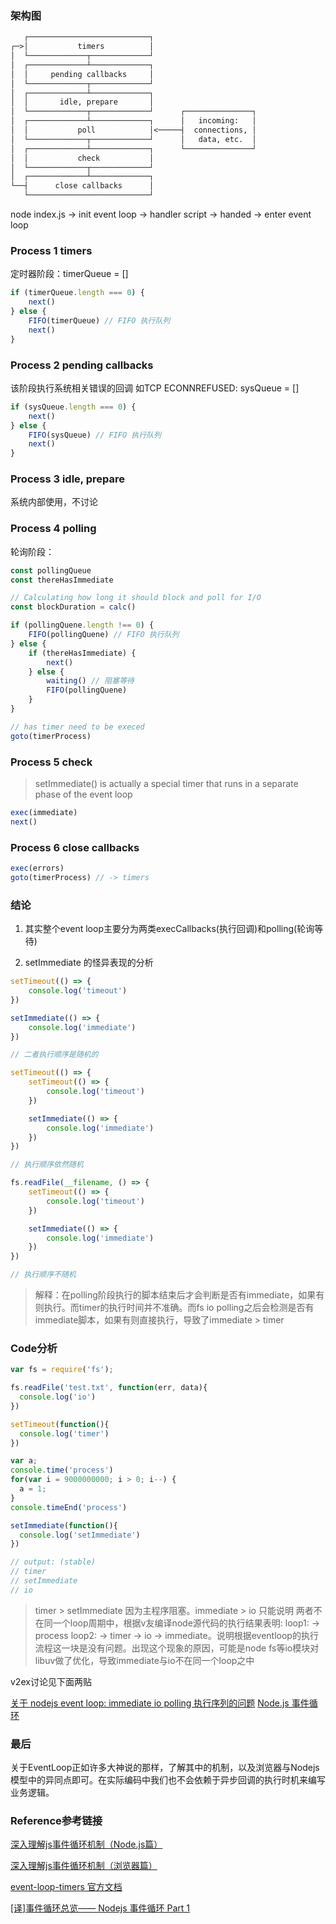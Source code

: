 ### 架构图

```txt
   ┌───────────────────────────┐
┌─>│           timers          │
│  └─────────────┬─────────────┘
│  ┌─────────────┴─────────────┐
│  │     pending callbacks     │
│  └─────────────┬─────────────┘
│  ┌─────────────┴─────────────┐
│  │       idle, prepare       │
│  └─────────────┬─────────────┘      ┌───────────────┐
│  ┌─────────────┴─────────────┐      │   incoming:   │
│  │           poll            │<─────┤  connections, │
│  └─────────────┬─────────────┘      │   data, etc.  │
│  ┌─────────────┴─────────────┐      └───────────────┘
│  │           check           │
│  └─────────────┬─────────────┘
│  ┌─────────────┴─────────────┐
└──┤      close callbacks      │
   └───────────────────────────┘
```

node index.js -> init event loop
              -> handler script
              -> handed
              -> enter event loop

### Process 1 timers

定时器阶段：timerQueue = []

```js
if (timerQueue.length === 0) {
    next()
} else {
    FIFO(timerQueue) // FIFO 执行队列
    next()
}
```

### Process 2 pending callbacks

该阶段执行系统相关错误的回调 如TCP ECONNREFUSED: sysQueue = []

```js
if (sysQueue.length === 0) {
    next()
} else {
    FIFO(sysQueue) // FIFO 执行队列
    next()
}
```

### Process 3 idle, prepare

系统内部使用，不讨论

### Process 4 polling

轮询阶段：

```js
const pollingQueue
const thereHasImmediate

// Calculating how long it should block and poll for I/O
const blockDuration = calc()

if (pollingQuene.length !== 0) {
    FIFO(pollingQuene) // FIFO 执行队列
} else {
    if (thereHasImmediate) {
        next()
    } else {
        waiting() // 阻塞等待
        FIFO(pollingQuene)
    }
}

// has timer need to be execed
goto(timerProcess)
```

### Process 5 check

> setImmediate() is actually a special timer that runs in a separate phase of the event loop

```js
exec(immediate)
next()
```

### Process 6 close callbacks

```js
exec(errors)
goto(timerProcess) // -> timers
```

### 结论

1. 其实整个event loop主要分为两类execCallbacks(执行回调)和polling(轮询等待)

2. setImmediate 的怪异表现的分析

```js
setTimeout(() => {
    console.log('timeout')
})

setImmediate(() => {
    console.log('immediate')
})

// 二者执行顺序是随机的
```

```js
setTimeout(() => {
    setTimeout(() => {
        console.log('timeout')
    })

    setImmediate(() => {
        console.log('immediate')
    })
})

// 执行顺序依然随机
```

```js
fs.readFile(__filename, () => {
    setTimeout(() => {
        console.log('timeout')
    })

    setImmediate(() => {
        console.log('immediate')
    })
})

// 执行顺序不随机
```

> 解释：在polling阶段执行的脚本结束后才会判断是否有immediate，如果有则执行。而timer的执行时间并不准确。而fs io polling之后会检测是否有immediate脚本，如果有则直接执行，导致了immediate > timer

### Code分析

```js
var fs = require('fs');

fs.readFile('test.txt', function(err, data){
  console.log('io')
})

setTimeout(function(){
  console.log('timer')
})

var a;
console.time('process')
for(var i = 9000000000; i > 0; i--) {
  a = 1;
}
console.timeEnd('process')

setImmediate(function(){
  console.log('setImmediate')
})

// output: (stable)
// timer
// setImmediate
// io
```

> timer > setImmediate 因为主程序阻塞。immediate > io 只能说明 两者不在同一个loop周期中，根据v友编译node源代码的执行结果表明: loop1: -> process loop2: -> timer -> io -> immediate。说明根据eventloop的执行流程这一块是没有问题。出现这个现象的原因，可能是node fs等io模块对libuv做了优化，导致immediate与io不在同一个loop之中

v2ex讨论见下面两贴

[关于 nodejs event loop: immediate io polling 执行序列的问题](https://www.v2ex.com/t/536584)
[Node.js 事件循环](https://www.v2ex.com/t/536121#reply3)

### 最后

关于EventLoop正如许多大神说的那样，了解其中的机制，以及浏览器与Nodejs模型中的异同点即可。在实际编码中我们也不会依赖于异步回调的执行时机来编写业务逻辑。

### Reference参考链接

[深入理解js事件循环机制（Node.js篇）](http://lynnelv.github.io/js-event-loop-nodejs)

[深入理解js事件循环机制（浏览器篇）](http://lynnelv.github.io/js-event-loop-browser)

[event-loop-timers 官方文档](https://nodejs.org/en/docs/guides/event-loop-timers-and-nexttick/)

[[译]事件循环总览—— Nodejs 事件循环 Part 1](https://github.com/zhangxiang958/zhangxiang958.github.io/issues/43)
